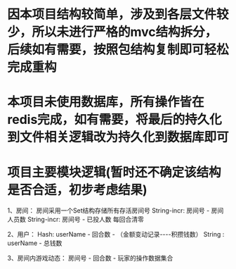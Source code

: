 # 因本项目结构较简单，涉及到各层文件较少，所以未进行严格的mvc结构拆分，后续如有需要，按照包结构复制即可轻松完成重构
# 本项目未使用数据库，所有操作皆在redis完成，如有需要，将最后的持久化到文件相关逻辑改为持久化到数据库即可

# 项目主要模块逻辑(暂时还不确定该结构是否合适，初步考虑结果)
1、房间：
房间采用一个Set结构存储所有存活房间号
String-incr: 房间号 - 房间人员数
String-incr: 房间号 - 已投人数   每回合清零

2、用户：
Hash: userName - 回合数 - （金额变动记录----积攒钱数）
String : userName - 总钱数

3、房间内游戏动态：
房间号 - 回合数 - 玩家的操作数据集合


